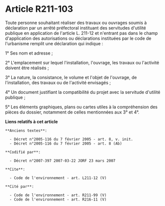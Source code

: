 # Article R211-103

Toute personne souhaitant réaliser des travaux ou ouvrages soumis à déclaration par un arrêté préfectoral instituant des
servitudes d'utilité publique en application de l'article L. 211-12 et n'entrant pas dans le champ d'application des
autorisations ou déclarations instituées par le code de l'urbanisme remplit une déclaration qui indique : 

1° Ses nom et adresse ; 

2° L'emplacement sur lequel l'installation, l'ouvrage, les travaux ou l'activité doivent être réalisés ; 

3° La nature, la consistance, le volume et l'objet de l'ouvrage, de l'installation, des travaux ou de l'activité envisagés ; 

4° Un document justifiant la compatibilité du projet avec la servitude d'utilité publique ; 

5° Les éléments graphiques, plans ou cartes utiles à la compréhension des pièces du dossier, notamment de celles mentionnées
aux 3° et 4°.

**Liens relatifs à cet article**

	**Anciens textes**:

	  - Décret n°2005-116 du 7 février 2005 - art. 8, v. init.
	  - Décret n°2005-116 du 7 février 2005 - art. 8 (Ab)

	**Codifié par**:

	  - Décret n°2007-397 2007-03-22 JORF 23 mars 2007

	**Cite**:

	  - Code de l'environnement - art. L211-12 (V)

	**Cité par**:

	  - Code de l'environnement - art. R211-99 (V)
	  - Code de l'environnement - art. R216-11 (V)
